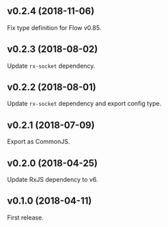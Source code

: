 ## v0.2.4 (2018-11-06)

Fix type definition for Flow v0.85.

## v0.2.3 (2018-08-02)

Update `rx-socket` dependency.

## v0.2.2 (2018-08-01)

Update `rx-socket` dependency and export config type.

## v0.2.1 (2018-07-09)

Export as CommonJS.

## v0.2.0 (2018-04-25)

Update RxJS dependency to v6.

## v0.1.0 (2018-04-11)

First release.
